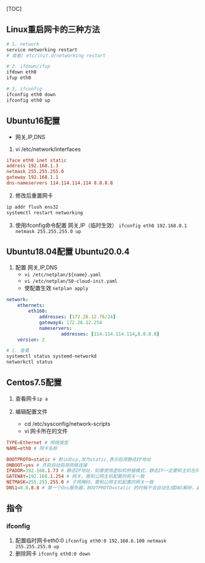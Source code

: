 
[TOC]

## Linux重启网卡的三种方法
```bash
# 1. network
service networking restart
# 或者/ etc/init.d/networking restart

# 2. ifdown/ifup
ifdown eth0
ifup eth0

# 3. ifconfig
ifconfig eth0 down
ifconfig eth0 up
```

## Ubuntu16配置
- 网关,IP,DNS

1. vi /etc/network/interfaces 
```conf
iface eth0 inet static
address 192.168.1.3
netmask 255.255.255.0
gateway 192.168.1.1
dns-nameservers 114.114.114.114 8.8.8.8
```
2. 修改后重置网卡
```bash
ip addr flush ens32
systemctl restart networking
```

3. 使用ifconfig命令配置 网关,IP（临时生效） ``ifconfig eth0 192.168.0.1 netmask 255.255.255.0 up``

## Ubuntu18.04配置 Ubuntu20.0.4
1. 配置 网关,IP,DNS
    - ``vi /etc/netplan/${name}.yaml``
    - ``vi /etc/netplan/50-cloud-init.yaml``
    - 使配置生效 ``netplan apply``
```yaml
network:
    ethernets:
        eth160:
            addresses: [172.26.12.76/24]
            gateway4: 172.26.12.254
            nameservers:
                    addresses: [114.114.114.114,8.8.8.8]
    version: 2
```


```bash
# 1. 查看
systemctl status systemd-networkd
networkctl status 
```

## Centos7.5配置
1. 查看网卡`` ip a ``

2. 编辑配置文件
   - cd /etc/sysconfig/network-scripts
   - vi 网卡所在的文件
```conf
TYPE=Ethernet # 网络类型
NAME=eth0 # 网卡名称

BOOTPROTO=static # 默认dhcp,改为static,表示启用静态IP地址
ONBOOT=yes # 开启自动启用网络连接
IPADDR=192.168.1.73 # 静态IP地址，如果使用虚拟机桥接模式，静态IP一定要和主机在同一个网段，且IP唯一未被使用
GATEWAY=192.168.1.254 # 网关，需和公网主机配置的网关一致
NETMASK=255.255.255.0 # 子网掩码，需和公网主机配置的网关一致
DNS1=8.8.8.8 # 第一个dns服务器，BOOTPROTO=static 的时候不会自动生成DNS解析，最好在这里也一并配置上
```

## 指令
### ifconfig
1. 配置临时网卡eth0:0
``ifconfig eth0:0 192.168.6.100 netmask 255.255.255.0 up``
2. 删除网卡
``ifconfg eth0:0 down``